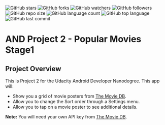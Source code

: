 ![GitHub stars](https://img.shields.io/github/stars/brkline/AND_project2_popular_movies_stage1?style=plastic)
![GitHub forks](https://img.shields.io/github/forks/brkline/AND_project2_popular_movies_stage1?style=plastic)
![GitHub watchers](https://img.shields.io/github/watchers/brkline/AND_project2_popular_movies_stage1?style=plastic)
![GitHub followers](https://img.shields.io/github/followers/brkline?style=plastic)
![GitHub repo size](https://img.shields.io/github/repo-size/brkline/AND_project2_popular_movies_stage1?style=plastic)
![GitHub language count](https://img.shields.io/github/languages/count/brkline/AND_project2_popular_movies_stage1?style=plastic)
![GitHub top language](https://img.shields.io/github/languages/top/brkline/AND_project2_popular_movies_stage1?style=plastic)
![GitHub last commit](https://img.shields.io/github/last-commit/brkline/AND_project2_popular_movies_stage1?color=red&style=plastic)
# AND Project 2 - Popular Movies Stage1

## Project Overview

This is Project 2 for the Udacity Android Developer Nanodegree.  This app will:

- Show you a grid of movie posters from [The Movie DB](https://themoviedb.org).
- Allow you to change the Sort order through a Settings menu.
- Allow you to tap on a movie poster to see additional details.

**Note:** You will need your own API key from [The Movie DB](https://themoviedb.org).
